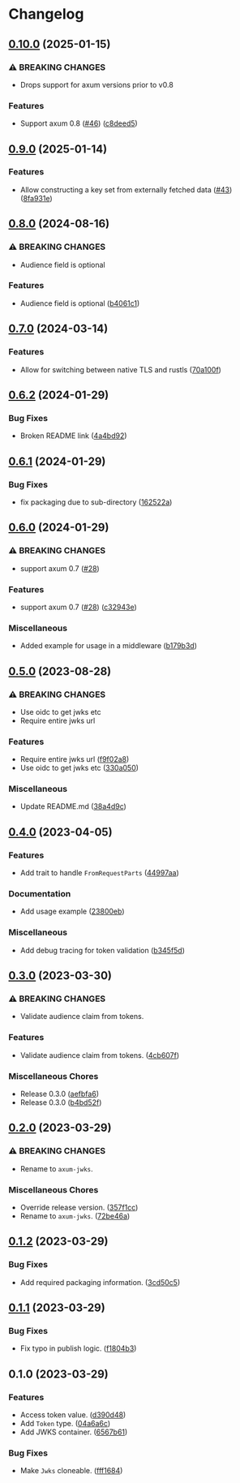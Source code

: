 # Changelog

## [0.10.0](https://github.com/cdriehuys/axum-jwks/compare/v0.9.0...v0.10.0) (2025-01-15)


### ⚠ BREAKING CHANGES

* Drops support for axum versions prior to v0.8

### Features

* Support axum 0.8 ([#46](https://github.com/cdriehuys/axum-jwks/issues/46)) ([c8deed5](https://github.com/cdriehuys/axum-jwks/commit/c8deed57a3e571b556d43b3957fb42bdfa9dc379))

## [0.9.0](https://github.com/cdriehuys/axum-jwks/compare/v0.8.0...v0.9.0) (2025-01-14)


### Features

* Allow constructing a key set from externally fetched data ([#43](https://github.com/cdriehuys/axum-jwks/issues/43)) ([8fa931e](https://github.com/cdriehuys/axum-jwks/commit/8fa931e97df327ed5f60e4a40f7b41369a42809f))

## [0.8.0](https://github.com/cdriehuys/axum-jwks/compare/v0.7.0...v0.8.0) (2024-08-16)


### ⚠ BREAKING CHANGES

* Audience field is optional

### Features

* Audience field is optional ([b4061c1](https://github.com/cdriehuys/axum-jwks/commit/b4061c13d7e7b6922dfccd8f7e43ef51f36ffad7))

## [0.7.0](https://github.com/cdriehuys/axum-jwks/compare/v0.6.2...v0.7.0) (2024-03-14)


### Features

* Allow for switching between native TLS and rustls ([70a100f](https://github.com/cdriehuys/axum-jwks/commit/70a100fb3802618571157ed244e0acdb623db2eb))

## [0.6.2](https://github.com/cdriehuys/axum-jwks/compare/v0.6.1...v0.6.2) (2024-01-29)


### Bug Fixes

* Broken README link ([4a4bd92](https://github.com/cdriehuys/axum-jwks/commit/4a4bd922d67f1a72ccd5cecfdb19c7af86269e0f))

## [0.6.1](https://github.com/cdriehuys/axum-jwks/compare/v0.6.0...v0.6.1) (2024-01-29)


### Bug Fixes

* fix packaging due to sub-directory ([162522a](https://github.com/cdriehuys/axum-jwks/commit/162522ace37852d1f346f1a882d6dcebe0d5f5cf))

## [0.6.0](https://github.com/cdriehuys/axum-jwks/compare/v0.5.0...v0.6.0) (2024-01-29)


### ⚠ BREAKING CHANGES

* support axum 0.7 ([#28](https://github.com/cdriehuys/axum-jwks/issues/28))

### Features

* support axum 0.7 ([#28](https://github.com/cdriehuys/axum-jwks/issues/28)) ([c32943e](https://github.com/cdriehuys/axum-jwks/commit/c32943e9b8418699cf2f09353628b187fabe2dfc))


### Miscellaneous

* Added example for usage in a middleware ([b179b3d](https://github.com/cdriehuys/axum-jwks/commit/b179b3d95973243ed21df941325e732406309cdd))

## [0.5.0](https://github.com/cdriehuys/axum-jwks/compare/v0.4.0...v0.5.0) (2023-08-28)


### ⚠ BREAKING CHANGES

* Use oidc to get jwks etc
* Require entire jwks url

### Features

* Require entire jwks url ([f9f02a8](https://github.com/cdriehuys/axum-jwks/commit/f9f02a8897c5d806b105ceed23a317401f1d35ab))
* Use oidc to get jwks etc ([330a050](https://github.com/cdriehuys/axum-jwks/commit/330a050abf1ce42bf08edf74a97f529fcb259320))


### Miscellaneous

* Update README.md ([38a4d9c](https://github.com/cdriehuys/axum-jwks/commit/38a4d9c6461efa186a4654da49cf916e118910eb))

## [0.4.0](https://github.com/cdriehuys/axum-jwks/compare/v0.3.0...v0.4.0) (2023-04-05)


### Features

* Add trait to handle `FromRequestParts` ([44997aa](https://github.com/cdriehuys/axum-jwks/commit/44997aae1e492ad25bb1b488aa55b783a6e847a9))


### Documentation

* Add usage example ([23800eb](https://github.com/cdriehuys/axum-jwks/commit/23800eb658f8ab5aa82e9558a28312ee19f00687))


### Miscellaneous

* Add debug tracing for token validation ([b345f5d](https://github.com/cdriehuys/axum-jwks/commit/b345f5da4f954c8feb92cc9771c5556ac03ff697))

## [0.3.0](https://github.com/cdriehuys/axum-jwks/compare/v0.2.0...v0.3.0) (2023-03-30)


### ⚠ BREAKING CHANGES

* Validate audience claim from tokens.

### Features

* Validate audience claim from tokens. ([4cb607f](https://github.com/cdriehuys/axum-jwks/commit/4cb607f1792dd4b94571a48a04d2572155df3697))


### Miscellaneous Chores

* Release 0.3.0 ([aefbfa6](https://github.com/cdriehuys/axum-jwks/commit/aefbfa6526e1bd891fd329d49831e84c7b8c4944))
* Release 0.3.0 ([b4bd52f](https://github.com/cdriehuys/axum-jwks/commit/b4bd52f6f49ef96cbf2967c89e75ec05e4a08086))

## [0.2.0](https://github.com/cdriehuys/axum-jwks/compare/v0.1.2...v0.2.0) (2023-03-29)


### ⚠ BREAKING CHANGES

* Rename to `axum-jwks`.

### Miscellaneous Chores

* Override release version. ([357f1cc](https://github.com/cdriehuys/axum-jwks/commit/357f1cc3b8d43dcb7634c236de4eba35aa2cbeef))
* Rename to `axum-jwks`. ([72be46a](https://github.com/cdriehuys/axum-jwks/commit/72be46ab34ef75e244d4224794f536de79f3e6c6))

## [0.1.2](https://github.com/cdriehuys/auth0-axum/compare/v0.1.1...v0.1.2) (2023-03-29)


### Bug Fixes

* Add required packaging information. ([3cd50c5](https://github.com/cdriehuys/auth0-axum/commit/3cd50c52b263caa7215e6031924d9a3531ba3030))

## [0.1.1](https://github.com/cdriehuys/auth0-axum/compare/v0.1.0...v0.1.1) (2023-03-29)


### Bug Fixes

* Fix typo in publish logic. ([f1804b3](https://github.com/cdriehuys/auth0-axum/commit/f1804b31cfcb4ae587f2be000d24fb099efe4930))

## 0.1.0 (2023-03-29)


### Features

* Access token value. ([d390d48](https://github.com/cdriehuys/auth0-axum/commit/d390d4866b02bcac448bbab19cb8199b6c23f95a))
* Add `Token` type. ([04a6a6c](https://github.com/cdriehuys/auth0-axum/commit/04a6a6c12e40b022892dea2b2e63328785d7c7e6))
* Add JWKS container. ([6567b61](https://github.com/cdriehuys/auth0-axum/commit/6567b6153430a371da9db5c4e3d6be213fa98278))


### Bug Fixes

* Make `Jwks` cloneable. ([fff1684](https://github.com/cdriehuys/auth0-axum/commit/fff16842afac25861853c7802485fde1e2038334))

